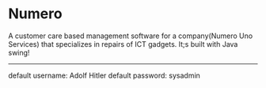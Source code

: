 # Numero
A customer care based management software for a company(Numero Uno Services) that specializes in repairs of ICT gadgets. It;s built with Java swing!

-----------
default username: Adolf Hitler
default password: sysadmin

